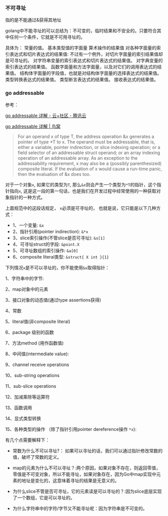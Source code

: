 ### 不可寻址

指的是不能通过&获得其地址

golang中不能寻址的可以总结为：不可变的，临时结果和不安全的。只要符合其中任何一个条件，它就是不可用寻址的。

具体为：
常量的值。
基本类型值的字面量
算术操作的结果值
对各种字面量的索引表达式和切片表达式的结果值:
不过有一个例外，对切片字面量的索引结果值却是可寻址的。
对字符串变量的索引表达式和切片表达式的结果值。
对字典变量的索引表达式的结果值。
函数字面量和方法字面量，以及对它们的调用表达式的结果值。
结构体字面量的字段值，也就是对结构体字面量的选择表达式的结果值。
类型转换表达式的结果值。
类型断言表达式的结果值。
接收表达式的结果值。

### go addressable

参考：

 [go addressable 详解 - 云+社区 - 腾讯云](https://cloud.tencent.com/developer/article/1187626) 

[go addressable 详解 | 鸟窝](https://colobu.com/2018/02/27/go-addressable/)

> For an operand x of type T, the address operation &x generates a pointer of type *T to x. The operand must be addressable, that is, either a variable, pointer indirection, or slice indexing operation; or a field selector of an addressable struct operand; or an array indexing operation of an addressable array. As an exception to the addressability requirement, x may also be a (possibly parenthesized) composite literal. If the evaluation of x would cause a run-time panic, then the evaluation of &x does too.

对于一个对象`x`, 如果它的类型为`T`, 那么`&x`则会产生一个类型为`*T`的指针，这个指针指向`x`, 这是这一段的第一句话，也是我们在开发过程中经常使用的一种获取对象指针的一种方式。

上面规范中的这段话规定， `x`必须是可寻址的， 也就是说，它只能是以下几种方式：

- 1、一个变量: `&x`
- 2、指针引用(pointer indirection): `&*x` 
- 3、slice索引操作(不管slice是否可寻址): `&s[1]` 
- 4、可寻址struct的字段: `&point.X` 
- 5、可寻址数组的索引操作: `&a[0]` 
- 6、composite literal类型: `&struct{ X int }{1}`

下列情况`x`是不可以寻址的，你不能使用`&x`取得指针：

1、字符串中的字节:

2、map对象中的元素

3、接口对象的动态值(通过type assertions获得)

4、常数

5、literal值(非composite literal)

6、package 级别的函数

7、方法method (用作函数值)

8、中间值(intermediate value):

9、channel receive operations

10、sub-string operations

11、sub-slice operations

12、加减乘除等运算符

13、函数调用

14、显式类型转换

15、各种类型的操作 （除了指针引用pointer dereference操作 `*x`):

有几个点需要解释下：

- 常数为什么不可以寻址?： 如果可以寻址的话，我们可以通过指针修改常数的值，破坏了常数的定义。

- map的元素为什么不可以寻址？:两个原因，如果对象不存在，则返回零值，零值是不可变对象，所以不能寻址，如果对象存在，因为Go中map实现中元素的地址是变化的，这意味着寻址的结果是无意义的。

- 为什么slice不管是否可寻址，它的元素读是可以寻址的？:因为slice底层实现了一个数组，它是可以寻址的。

- 为什么字符串中的字符/字节又不能寻址呢：因为字符串是不可变的。
